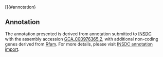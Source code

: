 []{#annotation}

Annotation
----------

The annotation presented is derived from annotation submitted to
[INSDC](http://www.insdc.org) with the assembly accession
[GCA\_000976365.2](http://www.ebi.ac.uk/ena/data/view/GCA_000976365.2),
with additional non-coding genes derived from
[Rfam](http://rfam.xfam.org/). For more details, please visit [INSDC
annotation
import](http://ensemblgenomes.org/info/data/insdc_annotation).
